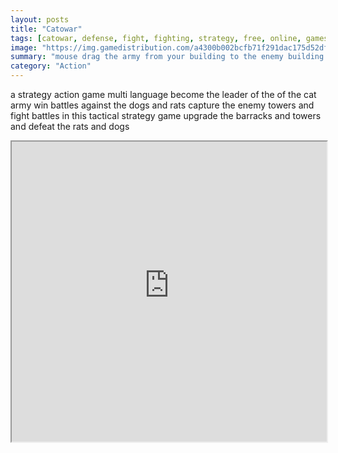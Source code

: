 ```yaml
---
layout: posts
title: "Catowar"
tags: [catowar, defense, fight, fighting, strategy, free, online, games, oyna, game, free, games, play, play, games]
image: "https://img.gamedistribution.com/a4300b002bcfb71f291dac175d52df94.jpg"
summary: "mouse drag the army from your building to the enemy building see ingame instructions  free online games oyna game free games play play games"
category: "Action"
---
```


a strategy action game multi language become the leader of the of the cat army win battles against the dogs and rats capture the enemy towers and fight battles in this tactical strategy game upgrade the barracks and towers and defeat the rats and dogs

<iframe width="100%" height="480px;" src="https://flash.gamedistribution.com?game=a4300b002bcfb71f291dac175d52df94"></iframe>